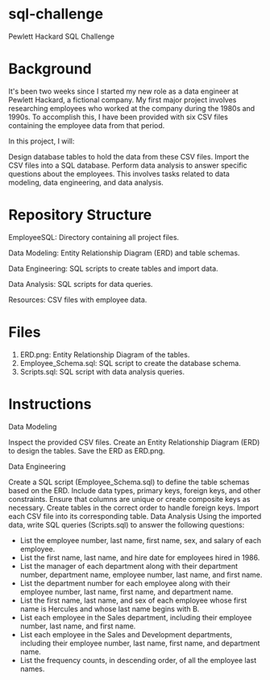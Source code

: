 # sql-challenge

Pewlett Hackard SQL Challenge

# Background

It's been two weeks since I started my new role as a data engineer at Pewlett Hackard, a fictional company. My first major project involves researching employees who worked at the company during the 1980s and 1990s. To accomplish this, I have been provided with six CSV files containing the employee data from that period.

In this project, I will:

Design database tables to hold the data from these CSV files.
Import the CSV files into a SQL database.
Perform data analysis to answer specific questions about the employees.
This involves tasks related to data modeling, data engineering, and data analysis.

# Repository Structure

EmployeeSQL: Directory containing all project files.

Data Modeling: Entity Relationship Diagram (ERD) and table schemas.

Data Engineering: SQL scripts to create tables and import data.

Data Analysis: SQL scripts for data queries.

Resources: CSV files with employee data.

# Files

1. ERD.png: Entity Relationship Diagram of the tables. 
2. Employee_Schema.sql: SQL script to create the database schema.
3. Scripts.sql: SQL script with data analysis queries.

# Instructions

Data Modeling

Inspect the provided CSV files.
Create an Entity Relationship Diagram (ERD) to design the tables.
Save the ERD as ERD.png.

Data Engineering

Create a SQL script (Employee_Schema.sql) to define the table schemas based on the ERD.
Include data types, primary keys, foreign keys, and other constraints.
Ensure that columns are unique or create composite keys as necessary.
Create tables in the correct order to handle foreign keys.
Import each CSV file into its corresponding table.
Data Analysis
Using the imported data, write SQL queries (Scripts.sql) to answer the following questions:

- List the employee number, last name, first name, sex, and salary of each employee.
- List the first name, last name, and hire date for employees hired in 1986.
- List the manager of each department along with their department number, department name, employee number, last name, and first name.
- List the department number for each employee along with their employee number, last name, first name, and department name.
- List the first name, last name, and sex of each employee whose first name is Hercules and whose last name begins with B.
- List each employee in the Sales department, including their employee number, last name, and first name.
- List each employee in the Sales and Development departments, including their employee number, last name, first name, and department name.
- List the frequency counts, in descending order, of all the employee last names.


